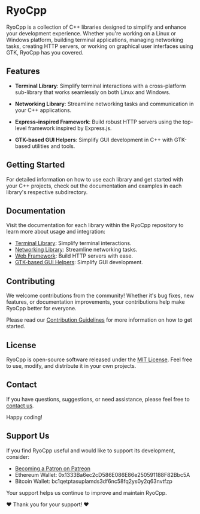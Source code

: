 # RyoCpp

RyoCpp is a collection of C++ libraries designed to simplify and enhance your development experience. Whether you're working on a Linux or Windows platform, building terminal applications, managing networking tasks, creating HTTP servers, or working on graphical user interfaces using GTK, RyoCpp has you covered.

## Features

- **Terminal Library**: Simplify terminal interactions with a cross-platform sub-library that works seamlessly on both Linux and Windows.

- **Networking Library**: Streamline networking tasks and communication in your C++ applications.

- **Express-inspired Framework**: Build robust HTTP servers using the top-level framework inspired by Express.js.

- **GTK-based GUI Helpers**: Simplify GUI development in C++ with GTK-based utilities and tools.

## Getting Started

For detailed information on how to use each library and get started with your C++ projects, check out the documentation and examples in each library's respective subdirectory.

## Documentation

Visit the documentation for each library within the RyoCpp repository to learn more about usage and integration:

- [Terminal Library](/terminal): Simplify terminal interactions.
- [Networking Library](/networking): Streamline networking tasks.
- [Web Framework](/web-framework): Build HTTP servers with ease.
- [GTK-based GUI Helpers](/gui): Simplify GUI development.

## Contributing

We welcome contributions from the community! Whether it's bug fixes, new features, or documentation improvements, your contributions help make RyoCpp better for everyone.

Please read our [Contribution Guidelines](CONTRIBUTING.md) for more information on how to get started.

## License

RyoCpp is open-source software released under the [MIT License](LICENSE). Feel free to use, modify, and distribute it in your own projects.

## Contact

If you have questions, suggestions, or need assistance, please feel free to [contact us](mailto:artin.zareie@yahoo.com).

Happy coding!

## Support Us

If you find RyoCpp useful and would like to support its development, consider:

- [Becoming a Patron on Patreon](https://www.patreon.com/DeepLCity)
- Ethereum Wallet: 0x1333Ba6ec2cD586E086E86e250591188F82Bbc5A
- Bitcoin Wallet: bc1qetptasuplamds3df6nc58fq2ys0y2q63nvtfzp

Your support helps us continue to improve and maintain RyoCpp.

❤️ Thank you for your support! ❤️
